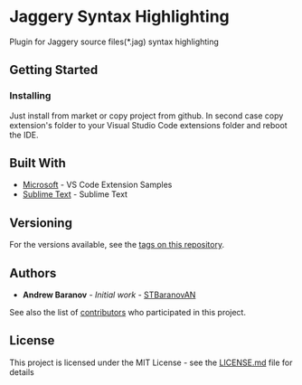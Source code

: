 # Jaggery Syntax Highlighting

Plugin for Jaggery source files(*.jag) syntax highlighting

## Getting Started

### Installing

Just install from market or copy project from github. In second case copy extension's folder to your Visual Studio Code extensions folder and reboot the IDE.

## Built With

* [Microsoft](https://github.com/Microsoft/vscode-extension-samples) - VS Code Extension Samples
* [Sublime Text](http://sublimetext.info/docs/en/index.html) - Sublime Text

## Versioning

For the versions available, see the [tags on this repository](https://github.com/STBaranovAN/jagerry-syntax-highlight/tree/master/jaggery/tags). 

## Authors

* **Andrew Baranov** - *Initial work* - [STBaranovAN](https://github.com/STBaranovAN)

See also the list of [contributors](https://github.com/STBaranovAN/contributors) who participated in this project.

## License

This project is licensed under the MIT License - see the [LICENSE.md](LICENSE.md) file for details